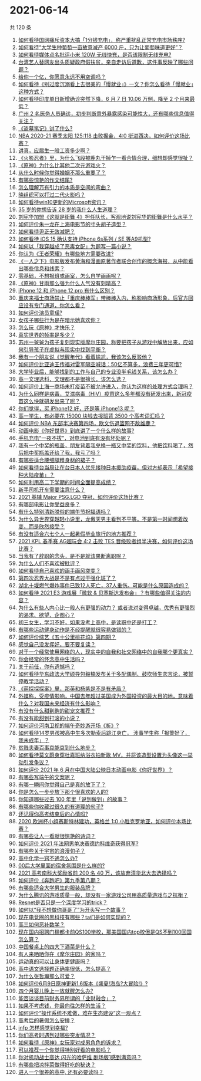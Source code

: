 # 2021-06-14

共 120 条

<!-- BEGIN -->
<!-- 最后更新时间 Mon Jun 14 2021 16:02:12 GMT+0800 (China Standard Time) -->

1. [如何看待国网痛斥资本大搞「1分钱充电」，称严重扰乱正常充电市场秩序?](https://www.zhihu.com/question/464766118)
2. [如何看待“大学生种葡萄一亩故意减产 6000
   斤，只为让葡萄味道更好”？](https://www.zhihu.com/question/464455061)
3. [如何看待媒体点名批评小米 120W 无线快充，是否该限制无线充电?](https://www.zhihu.com/question/464750035)
4. [台湾艺人替网友出头质疑政府假扶贫，亲自走访后道歉，这件事反映了哪些问题？](https://www.zhihu.com/question/464604915)
5. [给你一个亿，你愿意永远不用空调吗？](https://www.zhihu.com/question/461752259)
6. [如何看待《别过度沉溺看上去很美的「慢就业」》一文？你怎么看待「慢就业」这种方式？](https://www.zhihu.com/question/464448399)
7. [如何看待印度单日新增确诊突然下降，6 月 7 日 10.06 万例，降至 2
   个月来最低？](https://www.zhihu.com/question/464053148)
8. [广州 2
   名医务人员确诊，初步判断意外暴露感染可能性大，还有哪些信息值得关注？](https://www.zhihu.com/question/464902327)
9. [《盗墓笔记》讲了什么?](https://www.zhihu.com/question/32090742)
10. [NBA 2020-21 赛季太阳 125:118 击败掘金，4:0
    挺进西决，如何评价这场比赛？](https://www.zhihu.com/question/464894466)
11. [讲真，应届生一般工资多少啊？](https://www.zhihu.com/question/58570383)
12. [《火影忍者》里，为什么飞段被鹿丸干掉乍一看合情合理，细想却感觉很扯？](https://www.zhihu.com/question/459621987)
13. [《原神》为什么比其他二次元游戏火？](https://www.zhihu.com/question/463779591)
14. [从什么时候你觉得婚姻不那么重要了？](https://www.zhihu.com/question/454383382)
15. [有哪些惊艳的作文结尾?](https://www.zhihu.com/question/369181074)
16. [怎么理解万有引力的本质是空间的弯曲？](https://www.zhihu.com/question/330796123)
17. [晓组织可以打过二代火影吗？](https://www.zhihu.com/question/462986796)
18. [如何看待win10更新的Microsoft资讯？](https://www.zhihu.com/question/464120290)
19. [35 岁的你想告诉 28 岁的我什么人生道理？](https://www.zhihu.com/question/345832687)
20. [刘宪华加盟《这就是街舞
    4》担任队长，客观地说刘宪华的街舞是什么水平？](https://www.zhihu.com/question/464486529)
21. [如何评价朱一龙在上海电影节的寸头胡子造型？](https://www.zhihu.com/question/464613394)
22. [如何看待尹正无效减肥？](https://www.zhihu.com/question/464743137)
23. [如何看待 iOS 15 确认支持 iPhone 6s系列 / SE
    等A9机型?](https://www.zhihu.com/question/463795738)
24. [如何以「我穿越成了恶毒女配」为题写一篇小说？](https://www.zhihu.com/question/434090318)
25. [你认为《王者荣耀》有哪些地方需要改进?](https://www.zhihu.com/question/458625117)
26. [《一人之下》电影版发布黄海和漫画原著作者联合创作的概念海报，从中能看出哪些信息和线索？](https://www.zhihu.com/question/464799145)
27. [零基础，不想报班或画室，怎么自学画画呢？](https://www.zhihu.com/question/22053236)
28. [《原神》甘雨那么强为什么人气没有刻晴高？](https://www.zhihu.com/question/464391717)
29. [iPhone 12 和 iPhone 12 pro 有什么区别？](https://www.zhihu.com/question/425539076)
30. [重庆来福士商场禁止「重庆棒棒军」带棒棒入内，称影响商场形象，后官方回应设有专门通道，你怎么看？](https://www.zhihu.com/question/464277644)
31. [如何评价演员童瑶?](https://www.zhihu.com/question/374564039)
32. [女孩子哪些行为是在暗示她喜欢你？](https://www.zhihu.com/question/457449556)
33. [怎么玩《原神》才快乐？](https://www.zhihu.com/question/458800508)
34. [真实世界的帧率是多少？](https://www.zhihu.com/question/463432278)
35. [苏州一爸爸为孩子复刻现实版摩尔庄园，称要把孩子从游戏中解放出来，应如何引导孩子在虚拟与现实中找到平衡？](https://www.zhihu.com/question/464491170)
36. [我有一个朋友说《觉醒年代》看着尴尬，我该怎么反驳他？](https://www.zhihu.com/question/451585351)
37. [如何评价比亚迪王传福对雷军隔空喊话：50亿不算多，浪费三年更可惜?](https://www.zhihu.com/question/464298292)
38. [大学毕业后，能够找到的工作与自己的专业没半毛钱关系，该怎么办？](https://www.zhihu.com/question/453483009)
39. [高一文理选科，文理都不是很擅长，该怎么选？](https://www.zhihu.com/question/463506260)
40. [如何评价上海一商场未打疫苗不被允许进入，你认为这样的处理方式合理吗？](https://www.zhihu.com/question/463818396)
41. [为什么同样是病毒，艾滋病毒（HIV）疫苗这么多年都没有研发出来，新冠疫苗这么快就研发出来了呢？](https://www.zhihu.com/question/464293186)
42. [你们觉得，买 iPhone12 好，还是等 iPhone13
    呢？](https://www.zhihu.com/question/426253380)
43. [高一学生，有必要花 15000 块钱去报班背 3500
    个高考词汇吗？](https://www.zhihu.com/question/460422473)
44. [如何评价 NBA 东部半决赛第四场，欧文伤退篮网不敌雄鹿？](https://www.zhihu.com/question/464891369)
45. [动画电影《你好世界》到底讲了一个什么样的故事?](https://www.zhihu.com/question/464262833)
46. [手机充电“一夜不拔”，对电池到底有没有坏处呢？](https://www.zhihu.com/question/351666337)
47. [我有一个中奖的瓶盖，朋友背着我兑换一瓶又中奖的饮料，他把饮料喝了，然后把中奖瓶盖还给了我，我亏了吗？](https://www.zhihu.com/question/459981000)
48. [有哪些适合腰细腿粗身材的裙子？](https://www.zhihu.com/question/451854465)
49. [如何看待台当局让在台日本人优先接种日本援助疫苗，但对方却表示「希望接种大陆疫苗」？](https://www.zhihu.com/question/464492676)
50. [如何利用高二下学期的时间全面提高成绩？](https://www.zhihu.com/question/313416625)
51. [新手司机开车需要注意什么？](https://www.zhihu.com/question/418373990)
52. [2021 基辅 Major PSG.LGD
    夺冠，如何评价这场比赛？](https://www.zhihu.com/question/464892135)
53. [有哪部电影让你受益良多？](https://www.zhihu.com/question/303835412)
54. [有什么特别清新脱俗的端午节祝福语吗？](https://www.zhihu.com/question/281359595)
55. [为什么异世界穿越轻小说里，龙傲天男主看到不平等，不是第一时间想着改变，而是欣然接受？](https://www.zhihu.com/question/464353705)
56. [有没有适合六七个人一起暑假毕业旅行的地方推荐？](https://www.zhihu.com/question/460217937)
57. [2021 KPL 春季赛 AG超玩会 4:2 击败 TES
    晋级败者组半决赛，如何评价这场比赛？](https://www.zhihu.com/question/464861706)
58. [当我有了辞职的念头，是不是就该果断离职呢？](https://www.zhihu.com/question/399873490)
59. [为什么人们不喜欢被批评？](https://www.zhihu.com/question/22987136)
60. [如何看待自己喜欢的画手画风突变？](https://www.zhihu.com/question/307511431)
61. [第四次忍界大战是不是有点过于强化斑了？](https://www.zhihu.com/question/463167494)
62. [湖北十堰燃气爆炸事件已致12人死亡，37人重伤。可能是什么原因造成的？](https://www.zhihu.com/question/464751425)
63. [如何看待 2021 E3 游戏展「微软 &
    贝塞斯达发布会」？有哪些值得关注的内容？](https://www.zhihu.com/question/464870968)
64. [为什么有些人内心比一般人有更强的动力？
    或者说对变得卓越，优秀有更强烈的渴求、欲望、企图心？](https://www.zhihu.com/question/19670723)
65. [初三女生，学习不好，如果没考上高中，是读职中还是打工？](https://www.zhihu.com/question/458989163)
66. [有哪些运动健身动作是不经提醒就很容易做错的？](https://www.zhihu.com/question/270921440)
67. [如何评价综艺《五十公里桃花坞》第四期？](https://www.zhihu.com/question/464676192)
68. [感觉自己没发挥好，要不要复读？](https://www.zhihu.com/question/464121867)
69. [对于一个经常使用网络的人，现实中的自我和社交网络中的自我哪个更真实？](https://www.zhihu.com/question/22669483)
70. [你会经常的怀念高中生活吗？](https://www.zhihu.com/question/430748904)
71. [关于前任，你有遗憾吗？](https://www.zhihu.com/question/458229866)
72. [如何看待华东政法大学硕导包毅楠发布关于多配偶制、鼓吹师生恋言论，被暂停教学活动？](https://www.zhihu.com/question/463918672)
73. [《萌探探探案》里，那英和杨紫是不是有矛盾？](https://www.zhihu.com/question/464554526)
74. [外媒称，受疫情影响，中国去年超过美国成为外国投资的最大目的地，意味着什么？对我国未来经济有什么影响？](https://www.zhihu.com/question/457880259)
75. [有没有什么甜到齁的甜宠文推荐 ?](https://www.zhihu.com/question/362988648)
76. [有没有能甜到打滚的小说？](https://www.zhihu.com/question/440275476)
77. [如何评价河南卫视的端午奇妙游开场《祈》?](https://www.zhihu.com/question/464708590)
78. [如何看待14岁男孩被高中生多次勒索后跳江身亡，
    涉事学生称「报警好了，我未成年」？](https://www.zhihu.com/question/464277122)
79. [贫贱夫妻百事哀能哀到什么地步？](https://www.zhihu.com/question/363473759)
80. [如何看待莫文蔚身穿杜嘉班纳浴衣拍新歌
    MV，并将该造型设置为头像这一举动引发争议？](https://www.zhihu.com/question/464608586)
81. [如何评价 2021 年 6
    月在中国大陆公映日本动画电影《你好世界》？](https://www.zhihu.com/question/462217412)
82. [有哪些写端午的文案呢？](https://www.zhihu.com/question/464227774)
83. [有哪一瞬间你觉得自己是真的放下了？](https://www.zhihu.com/question/462689698)
84. [你是怎么一步步放下那个很喜欢的人的?](https://www.zhihu.com/question/462214825)
85. [你知道哪些过去 100 年里「说到做到」的故事？](https://www.zhihu.com/question/464242642)
86. [有哪些你收藏过很久的有道理的句子?](https://www.zhihu.com/question/458504321)
87. [还记得你高考结束后的心情吗?](https://www.zhihu.com/question/464556915)
88. [2020 欧洲杯小组赛斯特林建功，英格兰 1:0
    小胜克罗地亚，如何评价本场比赛？](https://www.zhihu.com/question/464785707)
89. [有哪些让人一看就很惊艳的诗词？](https://www.zhihu.com/question/458249179)
90. [如何评价 2021 年法网男单决赛德约科维奇获得冠军?](https://www.zhihu.com/question/464882084)
91. [有哪些关于宇宙的浪漫句子？](https://www.zhihu.com/question/441262929)
92. [高中化学一窍不通怎么办?](https://www.zhihu.com/question/352785195)
93. [00后大学里面的宿舍氛围是什么样的?](https://www.zhihu.com/question/464374285)
94. [2021 高考南科大奖励省前 200 名 40
    万，该放弃清华北大去选择吗？](https://www.zhihu.com/question/464200988)
95. [如何评价《奔跑吧》第九季第八期？](https://www.zhihu.com/question/464526784)
96. [有哪些适合大学男生的服装品牌？](https://www.zhihu.com/question/282681681)
97. [为什么腾讯的游戏质量一般，却没有一家游戏公司用高质量游戏与之抗衡？](https://www.zhihu.com/question/437231835)
98. [Resnet是否只是一个深度学习的trick？](https://www.zhihu.com/question/459892388)
99. [如何以“我不想做你哥哥了”为开头写一个故事？](https://www.zhihu.com/question/450075897)
100. [现在电竞圈的黑科技有哪些？ta们是如何实现的？](https://www.zhihu.com/question/464083941)
101. [高三如何恶补数学？](https://www.zhihu.com/question/27285776)
102. [现在国内招聘门槛都卡前QS100学校，那美国国内top校但是QS不到100回国怎么算？](https://www.zhihu.com/question/463057342)
103. [中国餐桌上的四大下酒菜是什么？](https://www.zhihu.com/question/462205949)
104. [有人来晒晒你在《摩尔庄园》的家吗？](https://www.zhihu.com/question/463512086)
105. [运动真的可以让身体更健康吗？](https://www.zhihu.com/question/453841541)
106. [高中语文选择题正确率很低，怎么提高？](https://www.zhihu.com/question/268757871)
107. [为什么张哲瀚那么可爱？](https://www.zhihu.com/question/457147181)
108. [如何评价6月9日原神更新1.6版本《盛夏!海岛?大冒险!》?](https://www.zhihu.com/question/464000878)
109. [四个月婴儿晚上一放就醒怎么办?](https://www.zhihu.com/question/434473712)
110. [能否谈谈目前财务界所谓的「业财融合」？](https://www.zhihu.com/question/276174221)
111. [如果不考虑钱，你最向往怎样的生活？](https://www.zhihu.com/question/463878603)
112. [如何评价“操作系统不难做，难在生态建设”这一观点？](https://www.zhihu.com/question/464418369)
113. [高考后的暑假怎么安排？](https://www.zhihu.com/question/398637488)
114. [infp 怎样感觉到幸福?](https://www.zhihu.com/question/462853839)
115. [你们高考时遇到过哪些突发情况？](https://www.zhihu.com/question/284637836)
116. [如何看待《原神》女玩家对成男角色的诉求？](https://www.zhihu.com/question/464253913)
117. [可以推荐一个你觉得特别好看的电影吗？](https://www.zhihu.com/question/460500917)
118. [你对机动战士高达 闪光的哈萨维 剧场版1感到满意吗？](https://www.zhihu.com/question/464485964)
119. [有哪些把凉拌菜做得好吃的秘诀？](https://www.zhihu.com/question/327948969)
120. [进入一个很差的高中, 还有必要读吗？](https://www.zhihu.com/question/463427251)

<!-- END -->
